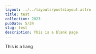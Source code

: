 ```yaml
---
layout: ../../layouts/postsLayout.astro
title: test
collection: 2023
pubDate: 5/24
slug: test
description: This is a blank page
---
```


This is a liang
